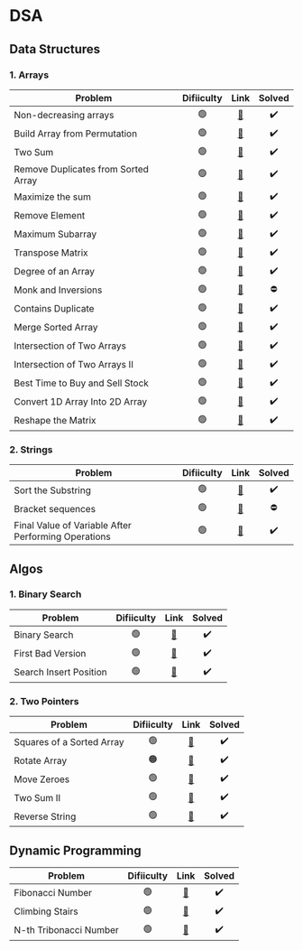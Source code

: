 # DSA

## Data Structures
### 1. Arrays
| Problem                |Difiiculty| Link           | Solved |
| ---------------------- |:-------------:|:-------------:|:-------------:|
| Non-decreasing arrays  |🟢| [🔗](https://www.hackerearth.com/practice/data-structures/arrays/1-d/practice-problems/algorithm/make-it-non-decreasing-7d3391fd/) |✔️|
| Build Array from Permutation  |🟢| [🔗](https://leetcode.com/problems/build-array-from-permutation/) |✔️|
| Two Sum  |🟢| [🔗](https://leetcode.com/problems/two-sum/) |✔️|
| Remove Duplicates from Sorted Array  |🟢| [🔗](https://leetcode.com/problems/remove-duplicates-from-sorted-array/) |✔️|
| Maximize the sum  |🟢| [🔗](https://www.hackerearth.com/practice/data-structures/arrays/1-d/practice-problems/algorithm/maximize-sum-0423b95e/) |✔️|
| Remove Element  |🟢| [🔗](https://leetcode.com/problems/remove-element/) |✔️|
| Maximum Subarray  |🟢| [🔗](https://leetcode.com/problems/maximum-subarray/) |✔️|
| Transpose Matrix  |🟢| [🔗](https://www.hackerearth.com/practice/data-structures/arrays/multi-dimensional/tutorial/) |✔️|
| Degree of an Array |🟢| [🔗](https://leetcode.com/problems/degree-of-an-array/) |✔️|
| Monk and Inversions |🟢| [🔗](https://www.hackerearth.com/practice/codemonk/) |⛔|
| Contains Duplicate |🟢| [🔗](https://leetcode.com/problems/contains-duplicate) |✔️|
| Merge Sorted Array |🟢| [🔗](https://leetcode.com/problems/merge-sorted-array/) |✔️|
| Intersection of Two Arrays |🟢| [🔗](https://leetcode.com/problems/intersection-of-two-arrays/) |✔️|
| Intersection of Two Arrays II |🟢| [🔗](https://leetcode.com/problems/intersection-of-two-arrays-ii/) |✔️|
| Best Time to Buy and Sell Stock |🟢| [🔗](https://leetcode.com/problems/best-time-to-buy-and-sell-stock/) |✔️|
| Convert 1D Array Into 2D Array |🟢| [🔗](https://leetcode.com/problems/convert-1d-array-into-2d-array/) |✔️|
| Reshape the Matrix |🟢| [🔗](https://leetcode.com/problems/reshape-the-matrix/) |✔️|


### 2. Strings
| Problem                |Difiiculty| Link           | Solved |
| ---------------------- |:-------------:|:-------------:|:-------------:|
| Sort the Substring  |🟢| [🔗](https://www.hackerearth.com/practice/algorithms/string-algorithm/basics-of-string-manipulation/tutorial/) |✔️|
| Bracket sequences  |🟢| [🔗](https://www.hackerearth.com/practice/data-structures/arrays/1-d/practice-problems/algorithm/bracket-sequence-1-40eab940/) |⛔|
| Final Value of Variable After Performing Operations  |🟢| [🔗](https://leetcode.com/problems/final-value-of-variable-after-performing-operations/) |✔️|

## Algos
### 1. Binary Search
| Problem                |Difiiculty| Link           | Solved |
| ---------------------- |:-------------:|:-------------:|:-------------:|
| Binary Search |🟢| [🔗](https://leetcode.com/problems/binary-search/) |✔️|
| First Bad Version |🟢| [🔗](https://leetcode.com/problems/first-bad-version/) |✔️|
| Search Insert Position  |🟢| [🔗](https://leetcode.com/problems/search-insert-position/) |✔️|

### 2. Two Pointers
| Problem                |Difiiculty| Link           | Solved |
| ---------------------- |:-------------:|:-------------:|:-------------:|
| Squares of a Sorted Array |🟢| [🔗](https://leetcode.com/problems/squares-of-a-sorted-array/) |✔️|
| Rotate Array |🟠| [🔗](https://leetcode.com/problems/rotate-array/) |✔️|
| Move Zeroes |🟢| [🔗](https://leetcode.com/problems/move-zeroes/) |✔️|
| Two Sum II |🟢| [🔗](https://leetcode.com/problems/two-sum-ii-input-array-is-sorted/) |✔️|
| Reverse String |🟢| [🔗](https://leetcode.com/problems/reverse-string/) |✔️|

## Dynamic Programming
| Problem                |Difiiculty| Link           | Solved |
| ---------------------- |:-------------:|:-------------:|:-------------:|
| Fibonacci Number |🟢| [🔗](https://leetcode.com/problems/fibonacci-number/) |✔️|
| Climbing Stairs |🟢| [🔗](https://leetcode.com/problems/climbing-stairs/) |✔️|
| N-th Tribonacci Number |🟢| [🔗](https://leetcode.com/problems/n-th-tribonacci-number/) |✔️|
